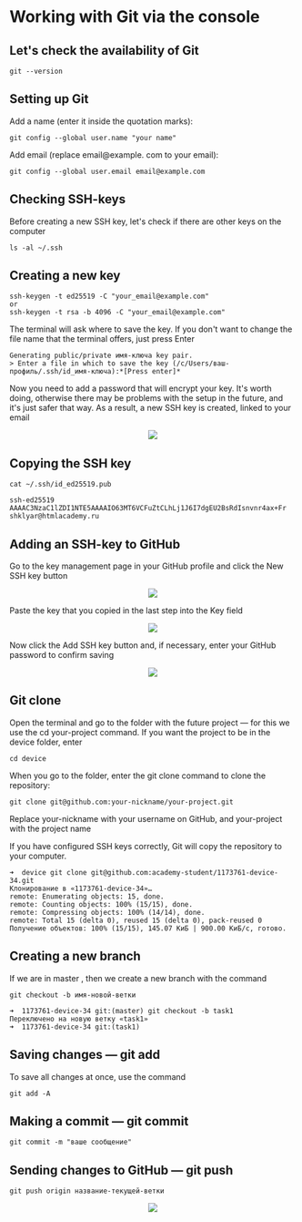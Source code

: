 # Working with Git via the console


## Let's check the availability of Git

```
git --version
```


## Setting up Git

Add a name (enter it inside the quotation marks):
```
git config --global user.name "your name"
```

Add email (replace email@example. com to your email):
```
git config --global user.email email@example.com
```


## Checking SSH-keys

Before creating a new SSH key, let's check if there are other keys on the computer
```
ls -al ~/.ssh
```


## Creating a new key

```
ssh-keygen -t ed25519 -C "your_email@example.com"
or
ssh-keygen -t rsa -b 4096 -C "your_email@example.com"
```

The terminal will ask where to save the key. If you don't want to change the file name that the terminal offers, just press Enter
```
Generating public/private имя-ключа key pair.
> Enter a file in which to save the key (/c/Users/ваш-профиль/.ssh/id_имя-ключа):*[Press enter]*
```

Now you need to add a password that will encrypt your key. It's worth doing, otherwise there may be problems with the setup in the future, and it's just safer that way.
As a result, a new SSH key is created, linked to your email

<p align="center">
<img src="https://user-images.githubusercontent.com/85391921/216120470-645447bc-a40e-44bb-bb91-eda4be8bc3dd.png"/>
</p>


## Copying the SSH key

```
cat ~/.ssh/id_ed25519.pub

ssh-ed25519 AAAAC3NzaC1lZDI1NTE5AAAAIO63MT6VCFuZtCLhLj1J6I7dgEU2BsRdIsnvnr4ax+Fr shklyar@htmlacademy.ru
```


## Adding an SSH-key to GitHub

Go to the key management page in your GitHub profile and click the New SSH key button

<p align="center">
<img src="https://user-images.githubusercontent.com/85391921/216121868-5d5855b7-956e-42a5-9780-4fa3b0c23d58.png"/>
</p>

Paste the key that you copied in the last step into the Key field

<p align="center">
<img src="https://user-images.githubusercontent.com/85391921/216122204-3ccf7466-12f0-40b7-9691-f2b97c9c1171.png"/>
</p>

Now click the Add SSH key button and, if necessary, enter your GitHub password to confirm saving

<p align="center">
<img src="https://user-images.githubusercontent.com/85391921/216122397-616d3b51-3350-4739-8450-9a6676d4ce9d.png"/>
</p>


## Git clone

Open the terminal and go to the folder with the future project — for this we use the cd your-project command. If you want the project to be in the device folder, enter

```
cd device
```

When you go to the folder, enter the git clone command to clone the repository:

```
git clone git@github.com:your-nickname/your-project.git
```

Replace your-nickname with your username on GitHub, and your-project with the project name

If you have configured SSH keys correctly, Git will copy the repository to your computer.

```
➜  device git clone git@github.com:academy-student/1173761-device-34.git
Клонирование в «1173761-device-34»…
remote: Enumerating objects: 15, done.
remote: Counting objects: 100% (15/15), done.
remote: Compressing objects: 100% (14/14), done.
remote: Total 15 (delta 0), reused 15 (delta 0), pack-reused 0
Получение объектов: 100% (15/15), 145.07 КиБ | 900.00 КиБ/с, готово.
```


## Creating a new branch

If we are in master , then we create a new branch with the command

```
git checkout -b имя-новой-ветки
```

```
➜  1173761-device-34 git:(master) git checkout -b task1
Переключено на новую ветку «task1»
➜  1173761-device-34 git:(task1)
```


## Saving changes — git add

To save all changes at once, use the command

```
git add -A
```


## Making a commit — git commit

```
git commit -m "ваше сообщение"
```


## Sending changes to GitHub — git push

```
git push origin название-текущей-ветки
```

<p align="center">
<img src="https://user-images.githubusercontent.com/85391921/216135923-48cd586f-c4a5-48e9-b304-c6f4b71acf1f.png"/>
</p>

